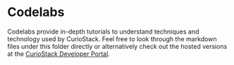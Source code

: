 # Codelabs

Codelabs provide in-depth tutorials to understand techniques and technology used by CurioStack. Feel 
free to look through the markdown files under this folder directly or alternatively check out the
hosted versions at the [CurioStack Developer Portal](https://developers.curioswitch.org).
